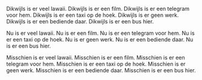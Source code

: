 Dikwijls is er veel lawaii.
Dikwijls is er een film.
Dikwijls is er een telegram voor hem.
Dikwijls is er een taxi op de hoek.
Dikwijls is er geen werk.
Dikwijls is er een bediende daar.
Dikwijls is er een bus hier.

Nu is er veel lawaii.
Nu is er een film.
Nu is er een telegram voor hem.
Nu is er een taxi op de hoek.
Nu is er geen werk.
Nu is er een bediende daar.
Nu is er een bus hier.

Misschien is er veel lawaii.
Misschien is er een film.
Misschien is er een telegram voor hem.
Misschien is er een taxi op de hoek.
Misschien is er geen werk.
Misschien is er een bediende daar.
Misschien is er een bus hier.
